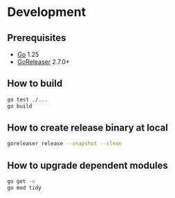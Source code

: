 # Development

## Prerequisites

* [Go](https://go.dev/) 1.25
* [GoReleaser](https://goreleaser.com/) 2.7.0+

## How to build

```bash
go test ./...
go build
```

## How to create release binary at local

```bash
goreleaser release --snapshot --clean
```

## How to upgrade dependent modules

```bash
go get -u
go mod tidy
```

